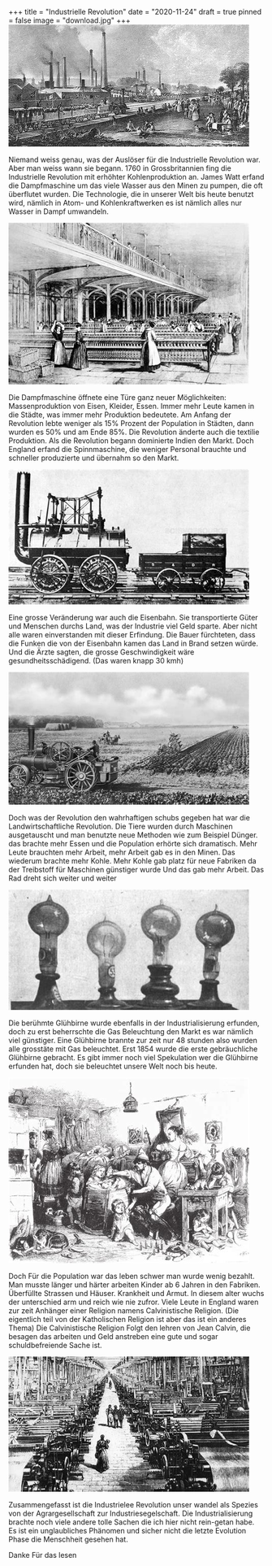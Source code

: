 +++
title = "Industrielle Revolution"
date = "2020-11-24"
draft = true
pinned = false
image = "download.jpg"
+++
![](download.jpg)

Niemand weiss genau, was der Auslöser für die Industrielle Revolution war. Aber man weiss wann sie begann. 1760 in Grossbritannien fing die Industrielle Revolution mit erhöhter Kohlenproduktion an. James Watt erfand die Dampfmaschine um das viele Wasser aus den Minen zu pumpen, die oft überflutet wurden. Die Technologie, die in unserer Welt bis heute benutzt wird, nämlich in Atom- und Kohlenkraftwerken es ist nämlich alles nur Wasser in Dampf umwandeln.

![Eine Textilifabrik ](download-11-.jpg)

Die Dampfmaschine öffnete eine Türe ganz neuer Möglichkeiten: Massenproduktion von Eisen, Kleider, Essen. Immer mehr Leute kamen in die Städte, was immer mehr Produktion bedeutete. Am Anfang der Revolution lebte weniger als 15% Prozent der Population in Städten, dann wurden es 50% und am Ende 85%. Die Revolution änderte auch die textilie Produktion. Als die Revolution begann dominierte Indien den Markt. Doch England erfand die Spinnmaschine, die weniger Personal brauchte und schneller produzierte und übernahm so den Markt.

![Eine der ersten Eisenbahnen ](download-61-.jpg)

Eine grosse Veränderung war auch die Eisenbahn. Sie transportierte Güter und Menschen durchs Land, was der Industrie viel Geld sparte. Aber nicht alle waren einverstanden mit dieser Erfindung. Die Bauer fürchteten, dass die Funken die von der Eisenbahn kamen das Land in Brand setzen würde. Und die Ärzte sagten, die grosse Geschwindigkeit wäre gesundheitsschädigend. (Das waren knapp 30 kmh)

![Eine typische Ersetzung der Tiere (Dampf Pflug)](download-1-.jpg)

Doch was der Revolution den wahrhaftigen schubs gegeben hat war die Landwirtschaftliche Revolution. Die Tiere wurden durch Maschinen ausgetauscht und man benutzte neue Methoden wie zum Beispiel Dünger. das brachte mehr Essen und die Population erhörte sich dramatisch. Mehr Leute brauchten mehr Arbeit, mehr Arbeit gab es in den Minen. Das wiederum brachte mehr Kohle. Mehr Kohle gab platz für neue Fabriken da der Treibstoff für Maschinen günstiger wurde Und das gab mehr Arbeit. Das Rad dreht sich weiter und weiter

![Erfindung der Glühbirne](download-3-.jpg)

Die berühmte Glühbirne wurde ebenfalls in der Industrialisierung erfunden, doch zu erst beherrschte die Gas Beleuchtung den Markt es war nämlich viel günstiger. Eine Glühbirne brannte zur zeit nur 48 stunden also wurden alle grosstäte mit Gas beleuchtet. Erst 1854 wurde die erste gebräuchliche Glühbirne gebracht. Es gibt immer noch viel Spekulation wer die Glühbirne erfunden hat, doch sie beleuchtet unsere Welt noch bis heute.

![Ein Haushalt während der Industrialisierung](download-2-.jpg)

Doch Für die Population war das leben schwer man wurde wenig bezahlt. Man musste länger und härter arbeiten Kinder ab 6 Jahren in den Fabriken. Überfüllte Strassen und Häuser. Krankheit und Armut. In diesem alter wuchs der unterschied arm und reich wie nie zufror. Viele Leute in England waren zur zeit Anhänger einer Religion namens Calvinistische Religion. (Die eigentlich teil von der Katholischen Religion ist aber das ist ein anderes Thema) Die Calvinistische Religion Folgt den lehren von Jean Calvin, die besagen das arbeiten und Geld anstreben eine gute und sogar schuldbefreiende Sache ist.

![Eine der vielen massiven Fabriken ](dowoad.jpg)

Zusammengefasst ist die Industrielee Revolution unser wandel als Spezies von der Agrargesellschaft zur Industriesegelschaft. Die Industrialisierung brachte noch viele andere tolle Sachen die ich hier nicht rein-getan habe. Es ist ein unglaubliches Phänomen und sicher nicht die letzte Evolution Phase die Menschheit gesehen hat.

Danke Für das lesen